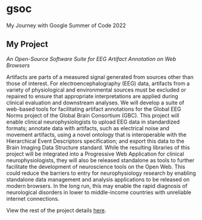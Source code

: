 # gsoc
 My Journey with Google Summer of Code 2022


## My Project
*An Open-Source Software Suite for EEG Artifact Annotation on Web Browsers*

Artifacts are parts of a measured signal generated from sources other than those of interest. For electroencephalography (EEG) data, artifacts from a variety of physiological and environmental sources must be excluded or repaired to ensure that appropriate interpretations are applied during clinical evaluation and downstream analyses. We will develop a suite of web-based tools for facilitating artifact annotations for the Global EEG Norms project of the Global Brain Consortium (GBC). This project will enable clinical neurophysiologists to upload EEG data in standardized formats; annotate data with artifacts, such as electrical noise and movement artifacts, using a novel ontology that is interoperable with the Hierarchical Event Descriptors specification; and export this data to the Brain Imaging Data Structure standard. While the resulting libraries of this project will be integrated into a Progressive Web Application for clinical neurophysiologists, they will also be released standalone as tools to further facilitate the development of neuroscience tools on the Open Web. This could reduce the barriers to entry for neurophysiology research by enabling standalone data management and analysis applications to be released on modern browsers. In the long run, this may enable the rapid diagnosis of neurological disorders in lower to middle-income countries with unreliable internet connections.

View the rest of the project details [here](https://summerofcode.withgoogle.com/programs/2022/projects/WOkMdu9V).